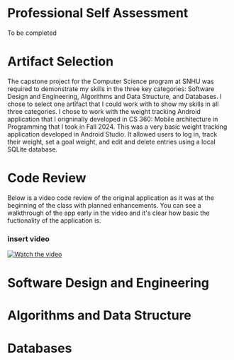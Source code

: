 # Professional Self Assessment
To be completed

# Artifact Selection
The capstone project for the Computer Science program at SNHU was required to demonstrate my skills in the three key categories: Software Design and Engineering, Algorithms and Data Structure, and Databases. I chose to select one artifact that I could work with to show my skills in all three categories. I chose to work with the weight tracking Android application that I origninally developed in CS 360: Mobile architecture in Programming that I took in Fall 2024. This was a very basic weight tracking application developed in Android Studio. It allowed users to log in, track their weight, set a goal weight, and edit and delete entries using a local SQLite database. 

# Code Review
Below is a video code review of the original application as it was at the beginning of the class with planned enhancements. You can see a walkthrough of the app early in the video and it's clear how basic the fuctionality of the application is.

### insert video
[![Watch the video](https://img.youtube.com/vi/giIBgWjw55k/0.jpg)](https://youtu.be/giIBgWjw55k)



# Software Design and Engineering


# Algorithms and Data Structure

# Databases

